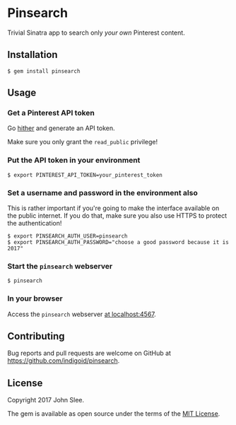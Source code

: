 # Pinsearch

Trivial Sinatra app to search only *your own* Pinterest content.

## Installation

    $ gem install pinsearch

## Usage

### Get a Pinterest API token

Go [hither](https://developers.pinterest.com/tools/access_token/) and generate an API token.

Make sure you only grant the `read_public` privilege!

### Put the API token in your environment

    $ export PINTEREST_API_TOKEN=your_pinterest_token

### Set a username and password in the environment also

This is rather important if you're going to make the interface available on the public internet. If you do that, make sure you also use HTTPS to protect the authentication!

    $ export PINSEARCH_AUTH_USER=pinsearch
    $ export PINSEARCH_AUTH_PASSWORD="choose a good password because it is 2017"
    
### Start the `pinsearch` webserver

    $ pinsearch

### In your browser

Access the `pinsearch` webserver [at localhost:4567](http://localhost:4567).

## Contributing

Bug reports and pull requests are welcome on GitHub at https://github.com/indigoid/pinsearch.

## License

Copyright 2017 John Slee.

The gem is available as open source under the terms of the [MIT License](http://opensource.org/licenses/MIT).

